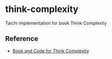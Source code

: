# think-complexity
Taichi implementation for book Think Complexity


## Reference
- [Book and Code for Think Complexity](https://github.com/AllenDowney/ThinkComplexity2)

